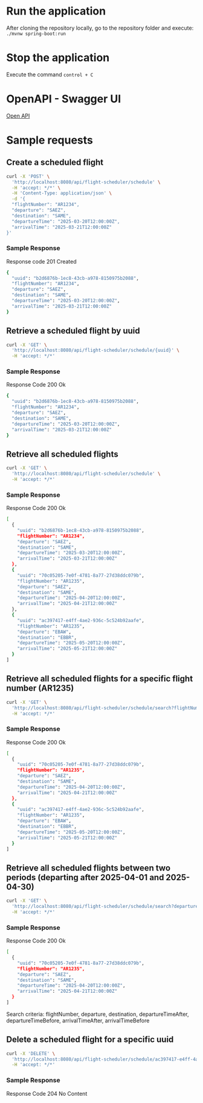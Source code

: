 # Run the application
After cloning the repository locally, go to the repository folder and execute:
```./mvnw spring-boot:run```

# Stop the application
Execute the command ```control + C```


# OpenAPI - Swagger UI
[Open API](http://localhost:8080/swagger-ui/index.html)


# Sample requests
## Create a scheduled flight
```bash
curl -X 'POST' \
  'http://localhost:8080/api/flight-scheduler/schedule' \
  -H 'accept: */*' \
  -H 'Content-Type: application/json' \
  -d '{
  "flightNumber": "AR1234",
  "departure": "SAEZ",
  "destination": "SAME",
  "departureTime": "2025-03-20T12:00:00Z",
  "arrivalTime": "2025-03-21T12:00:00Z"
}'
```
### Sample Response
Response code 201 Created
```bash
{
  "uuid": "b2d6876b-1ec8-43cb-a978-8150975b2088",
  "flightNumber": "AR1234",
  "departure": "SAEZ",
  "destination": "SAME",
  "departureTime": "2025-03-20T12:00:00Z",
  "arrivalTime": "2025-03-21T12:00:00Z"
}
```

## Retrieve a scheduled flight by uuid
```bash
curl -X 'GET' \
  'http://localhost:8080/api/flight-scheduler/schedule/{uuid}' \
  -H 'accept: */*'
```
### Sample Response
Response Code 200 Ok
```bash
{
  "uuid": "b2d6876b-1ec8-43cb-a978-8150975b2088",
  "flightNumber": "AR1234",
  "departure": "SAEZ",
  "destination": "SAME",
  "departureTime": "2025-03-20T12:00:00Z",
  "arrivalTime": "2025-03-21T12:00:00Z"
}
```

## Retrieve all scheduled flights
```bash
curl -X 'GET' \
  'http://localhost:8080/api/flight-scheduler/schedule' \
  -H 'accept: */*'
```
### Sample Response
Response Code 200 Ok
```bash
[
  {
    "uuid": "b2d6876b-1ec8-43cb-a978-8150975b2088",
    "flightNumber": "AR1234",
    "departure": "SAEZ",
    "destination": "SAME",
    "departureTime": "2025-03-20T12:00:00Z",
    "arrivalTime": "2025-03-21T12:00:00Z"
  },
  {
    "uuid": "70c05205-7e0f-4781-8a77-27d38ddc079b",
    "flightNumber": "AR1235",
    "departure": "SAEZ",
    "destination": "SAME",
    "departureTime": "2025-04-20T12:00:00Z",
    "arrivalTime": "2025-04-21T12:00:00Z"
  },
  {
    "uuid": "ac397417-e4ff-4ae2-936c-5c524b92aafe",
    "flightNumber": "AR1235",
    "departure": "EBAW",
    "destination": "EBBR",
    "departureTime": "2025-05-20T12:00:00Z",
    "arrivalTime": "2025-05-21T12:00:00Z"
  }
]
```
## Retrieve all scheduled flights for a specific flight number (AR1235)
```bash
curl -X 'GET' \
  'http://localhost:8080/api/flight-scheduler/schedule/search?flightNumber=AR1235' \
  -H 'accept: */*'
```
### Sample Response
Response Code 200 Ok
```bash
[
  {
    "uuid": "70c05205-7e0f-4781-8a77-27d38ddc079b",
    "flightNumber": "AR1235",
    "departure": "SAEZ",
    "destination": "SAME",
    "departureTime": "2025-04-20T12:00:00Z",
    "arrivalTime": "2025-04-21T12:00:00Z"
  },
  {
    "uuid": "ac397417-e4ff-4ae2-936c-5c524b92aafe",
    "flightNumber": "AR1235",
    "departure": "EBAW",
    "destination": "EBBR",
    "departureTime": "2025-05-20T12:00:00Z",
    "arrivalTime": "2025-05-21T12:00:00Z"
  }
]
```
## Retrieve all scheduled flights between two periods (departing after 2025-04-01 and 2025-04-30)
```bash
curl -X 'GET' \
  'http://localhost:8080/api/flight-scheduler/schedule/search?departureTimeAfter=2025-04-01T12%3A00%3A00Z&departureTimeBefore=2025-04-30T12%3A00%3A00Z' \
  -H 'accept: */*'
```
### Sample Response
Response Code 200 Ok
```bash
[
  {
    "uuid": "70c05205-7e0f-4781-8a77-27d38ddc079b",
    "flightNumber": "AR1235",
    "departure": "SAEZ",
    "destination": "SAME",
    "departureTime": "2025-04-20T12:00:00Z",
    "arrivalTime": "2025-04-21T12:00:00Z"
  }
]
```
Search criteria: flightNumber, departure, destination, departureTimeAfter, departureTimeBefore, arrivalTimeAfter, arrivalTimeBefore

## Delete a scheduled flight for a specific uuid
```bash
curl -X 'DELETE' \
  'http://localhost:8080/api/flight-scheduler/schedule/ac397417-e4ff-4ae2-936c-5c524b92aafe' \
  -H 'accept: */*'
```
### Sample Response
Response Code 204 No Content

